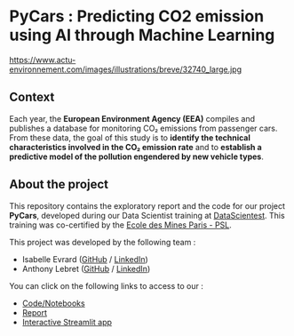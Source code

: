# PyCars : Predicting CO2 emission using AI through Machine Learning

https://www.actu-environnement.com/images/illustrations/breve/32740_large.jpg

## Context

Each year, the **European Environment Agency (EEA)** compiles and publishes a database for monitoring CO₂ emissions from passenger cars.
From these data, the goal of this study is to **identify the technical characteristics involved in the CO₂ emission rate** and to **establish a predictive model of the pollution engendered by new vehicle types**.

## About the project

This repository contains the exploratory report and the code for our project **PyCars**, developed during our Data Scientist training at [DataScientest](https://datascientest.com/). This training was co-certified by the [Ecole des Mines Paris - PSL](https://www.minesparis.psl.eu/).

This project was developed by the following team :

- Isabelle Evrard ([GitHub](https://github.com/) / [LinkedIn](https://www.linkedin.com/in/isabelle-evrard-82a6b2253/))
- Anthony Lebret ([GitHub](https://github.com/AnthonyLebret) / [LinkedIn](https://linkedin.com/in/anthony-lebret-a7aabb176))

You can click on the following links to access to our :
- [Code/Notebooks](./notebooks)
- [Report](https://github.com/AnthonyLebret/PyCars/blob/05c990694a4a8990b8504d4076df3c9380e2000d/Rapport%20Exploration.pdf)
- [Interactive Streamlit app](https://pycars.streamlit.app/)
